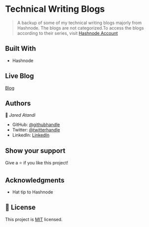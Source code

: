 # Technical Writing Blogs 

> A backup of some of my technical writing blogs majorly from Hashnode. The blogs are not categorized.To access the blogs according to their series, visit [Hashnode Account][hashnode]

## Built With

- Hashnode 

## Live Blog 
[Blog][blog]

## Authors

👤 *Jared Atandi*

- GitHub: [@githubhandle](https://github.com/jaredatandi)
- Twitter: [@twitterhandle](https://twitter.com/@one_good_man_)
- LinkedIn: [LinkedIn](https://linkedin.com/in/engineerjaredatandi)

## Show your support

Give a ⭐️ if you like this project!

## Acknowledgments

- Hat tip to Hashnode 

## 📝 License

This project is [MIT](./LICENSE) licensed.

[hashnode]:https://jaredatandi.hashnode.dev/
[blog]:https://jaredatandi.hashnode.dev/
